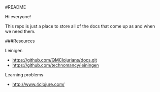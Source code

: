 #README

Hi everyone!

This repo is just a place to store all of the docs that come up as and when we need them.

###Resources

Leinigen

+ https://github.com/QMClojurians/docs.git
+ https://github.com/technomancy/leiningen

Learning problems

+ http://www.4clojure.com/
